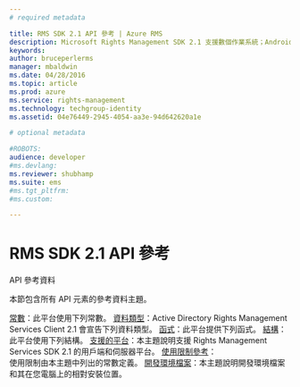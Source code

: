 ```yaml
---
# required metadata

title: RMS SDK 2.1 API 參考 | Azure RMS
description: Microsoft Rights Management SDK 2.1 支援數個作業系統；Android、iOS、OS X、Linux、Windows Phone 和 Windows 市集。
keywords:
author: bruceperlerms
manager: mbaldwin
ms.date: 04/28/2016
ms.topic: article
ms.prod: azure
ms.service: rights-management
ms.technology: techgroup-identity
ms.assetid: 04e76449-2945-4054-aa3e-94d642620a1e

# optional metadata

#ROBOTS:
audience: developer
#ms.devlang:
ms.reviewer: shubhamp
ms.suite: ems
#ms.tgt_pltfrm:
#ms.custom:

---
```


# RMS SDK 2.1 API 參考 

API 參考資料

本節包含所有 API 元素的參考資料主題。

[常數](/rights-management/sdk/2.1/api/win/constants)：此平台使用下列常數。
[資料類型](/rights-management/sdk/2.1/api/win/data%20types)：Active Directory Rights Management Services Client 2.1 會宣告下列資料類型。
[函式](/rights-management/sdk/2.1/api/win/functions)：此平台提供下列函式。
[結構](/rights-management/sdk/2.1/api/win/structures)：此平台使用下列結構。
[支援的平台](./supported-platforms.md)：本主題說明支援 Rights Management Services SDK 2.1 的用戶端和伺服器平台。
[使用限制參考](./usage-restriction-reference.md)：  
使用限制由本主題中列出的常數定義。
[開發環境檔案](./sdk-elements.md)：本主題說明開發環境檔案和其在您電腦上的相對安裝位置。


<!--HONumber=Apr16_HO3-->


